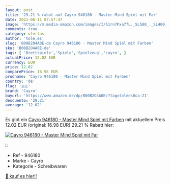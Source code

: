 ```yaml
---
layout: post
title: '29.21 % rabat auf Cayro 946180 - Master Mind Spiel mit Far'
date: 2021-06-11 07:57:47
image: 'https://m.media-amazon.com/images/I/51rn7Pxa7fL._SL500_._SL400_.jpg'
comments: true
category: ofertas
author: 'tole.es'
slug: 'B00B2O4A0E-de Cayro 946180 - Master Mind Spiel mit Farben'
sku: 'B00B2O4A0E-de'
tags: [ 'Brettspiele','Spiele','Spielzeug','cayro', ]
actualPrice: 12.02 EUR
currency: EUR
price: 12.02
comparePrice: 16.98 EUR
prodname: 'Cayro 946180 - Master Mind Spiel mit Farben'
country: 'de'
flag: '🇩🇪'
brand: 'Cayro'
buyurl: 'https://www.amazon.de/dp/B00B2O4A0E/?tag=tolees0ca-21'
descuento: '29.21'
average: '12.02'
---
```


Es gibt ein [Cayro 946180 - Master Mind Spiel mit Farben](https://www.amazon.de/dp/B00B2O4A0E/?tag=tolees0ca-21) mit aktuellem Preis 12.02 EUR (original: 16.98 EUR) 29.21 % Rabatt hier:

[![Cayro 946180 - Master Mind Spiel mit Far](https://m.media-amazon.com/images/I/51rn7Pxa7fL._SL500_._SL400_.jpg)](https://www.amazon.de/dp/B00B2O4A0E/?tag=tolees0ca-21)

ℹ️:

- Ref - 946180
- Marke - Cayro
- Kategorie - Schreibwaren

[🛒 kauf es hier!!](https://www.amazon.de/dp/B00B2O4A0E/?tag=tolees0ca-21)
